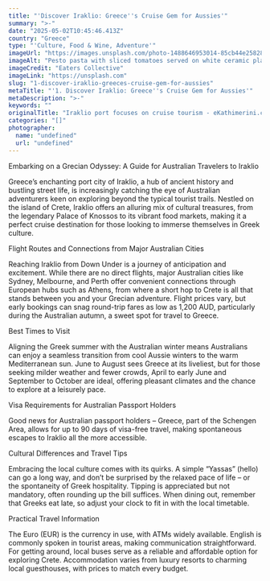 ```yaml
---
title: "'Discover Iraklio: Greece''s Cruise Gem for Aussies'"
summary: ">-"
date: "2025-05-02T10:45:46.413Z"
country: "Greece"
type: "'Culture, Food & Wine, Adventure'"
imageUrl: "https://images.unsplash.com/photo-1488646953014-85cb44e25828?q=80&w=1935&auto=format&fit=crop&ixlib=rb-4.0.3&ixid=M3wxMjA3fDB8MHxwaG90by1wYWdlfHx8fGVufDB8fHx8fA%3D%3D"
imageAlt: "Pesto pasta with sliced tomatoes served on white ceramic plate"
imageCredit: "Eaters Collective"
imageLink: "https://unsplash.com"
slug: "1-discover-iraklio-greeces-cruise-gem-for-aussies"
metaTitle: "'1. Discover Iraklio: Greece''s Cruise Gem for Aussies'"
metaDescription: ">-"
keywords: ""
originalTitle: "Iraklio port focuses on cruise tourism - eKathimerini.com"
categories: "[]"
photographer:
  name: "undefined"
  url: "undefined"
---
```





Embarking on a Grecian Odyssey: A Guide for Australian Travelers to Iraklio

Greece’s enchanting port city of Iraklio, a hub of ancient history and bustling street life, is increasingly catching the eye of Australian adventurers keen on exploring beyond the typical tourist trails. Nestled on the island of Crete, Iraklio offers an alluring mix of cultural treasures, from the legendary Palace of Knossos to its vibrant food markets, making it a perfect cruise destination for those looking to immerse themselves in Greek culture.

Flight Routes and Connections from Major Australian Cities

Reaching Iraklio from Down Under is a journey of anticipation and excitement. While there are no direct flights, major Australian cities like Sydney, Melbourne, and Perth offer convenient connections through European hubs such as Athens, from where a short hop to Crete is all that stands between you and your Grecian adventure. Flight prices vary, but early bookings can snag round-trip fares as low as 1,200 AUD, particularly during the Australian autumn, a sweet spot for travel to Greece.

Best Times to Visit

Aligning the Greek summer with the Australian winter means Australians can enjoy a seamless transition from cool Aussie winters to the warm Mediterranean sun. June to August sees Greece at its liveliest, but for those seeking milder weather and fewer crowds, April to early June and September to October are ideal, offering pleasant climates and the chance to explore at a leisurely pace.

Visa Requirements for Australian Passport Holders

Good news for Australian passport holders – Greece, part of the Schengen Area, allows for up to 90 days of visa-free travel, making spontaneous escapes to Iraklio all the more accessible.

Cultural Differences and Travel Tips

Embracing the local culture comes with its quirks. A simple “Yassas” (hello) can go a long way, and don’t be surprised by the relaxed pace of life – or the spontaneity of Greek hospitality. Tipping is appreciated but not mandatory, often rounding up the bill suffices. When dining out, remember that Greeks eat late, so adjust your clock to fit in with the local timetable.

Practical Travel Information

The Euro (EUR) is the currency in use, with ATMs widely available. English is commonly spoken in tourist areas, making communication straightforward. For getting around, local buses serve as a reliable and affordable option for exploring Crete. Accommodation varies from luxury resorts to charming local guesthouses, with prices to match every budget.
